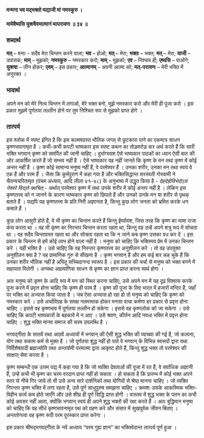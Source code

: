 #### मन्मना भव मद्भक्तो मद्याजी मां नमस्कुरु ।
#### मामेवैष्यसि युक्त्वैवमात्मानं मत्परायणः ॥ ३४ ॥

### शब्दार्थ

**मत्** – मनाः - सदैव मेरा चिन्तन करने वाला; **भव** – होओ; **मत्** – मेरा; **भक्तः** – भक्त; **मत्** – मेरा; **याजी** – उपासक; **माम्** – मुझको; **नमस्कुरु** – नमस्कार करो; **माम्** – मुझको; **एव** – निश्चय ही; **एष्यसि** – पाओगे; **युक्त्वा** – लीन होकर; **एवम्** – इस प्रकार; **आत्मानम्** – अपनी आत्मा को; **मत्-परायणः** – मेरी भक्ति में अनुरक्त ।

### भावार्थ

अपने मन को मेरे नित्य चिन्तन में लगाओ, मेरे भक्त बनो, मुझे नमस्कार करो और मेरी ही पूजा करो । इस प्रकार मुझमें पूर्णतया तल्लीन होने पर तुम निश्चित रूप से मुझको प्राप्त होगे ।

### तात्पर्य

इस श्लोक में स्पष्ट इंगित है कि इस कल्मषग्रस्त भौतिक जगत् से छुटकारा पाने का एकमात्र साधन कृष्णभावनामृत है । कभी-कभी कपटी भाष्यकार इस स्पष्ट कथन का तोड़मरोड़ कर अर्थ करते हैं कि सारी भक्ति भगवान् कृष्ण को समर्पित की जानी चाहिए । दुर्भाग्यवश ऐसे भाष्यकार पाठकों का ध्यान ऐसी बात की ओर आकर्षित करते हैं जो सम्भव नहीं है । ऐसे भाष्यकार यह नहीं जानते कि कृष्ण के मन तथा कृष्ण में कोई अन्तर नहीं है । कृष्ण कोई सामान्य मनुष्य नहीं हैं, वे परमेश्वर हैं । उनका शरीर, उनका मन तथा स्वयं वे एक हैं और परम हैं । जैसा कि कूर्मपुराण में कहा गया है और भक्तिसिद्धान्त सरस्वती गोस्वामी ने चैतन्यचरितामृत (पंचम अध्याय, आदि लीला ४१-४८) के अनुभाष्य में उद्धृत किया है -  *देहदेहीविभेदोऽयं नेश्वरे विद्यते क्वचित्* - अर्थात् परमेश्वर कृष्ण में तथा उनके शरीर में कोई अन्तर नहीं है । लेकिन इस कृष्णतत्त्व को न जानने के कारण भाष्यकार कृष्ण को छिपाते हैं और उनको उनके मन या शरीर से पृथक् बताते हैं । यद्यपि यह कृष्णतत्त्व के प्रति निरी अज्ञानता है, किन्तु कुछ लोग जनता को भ्रमित करके धन कमाते हैं ।

कुछ लोग आसुरी होते हैं, वे भी कृष्ण का चिन्तन करते हैं किन्तु ईर्ष्यावश, जिस तरह कि कृष्ण का मामा राजा कंस करता था । वह भी कृष्ण का निरन्तर चिन्तन करता रहता था, किन्तु वह उन्हें अपने शत्रु रूप में सोचता था । वह सदैव चिन्ताग्रस्त रहता था और सोचता रहता था कि न जाने कब कृष्ण उसका वध कर दें । इस प्रकार के चिन्तन से हमें कोई लाभ होने वाला नहीं है । मनुष्य को चाहिए कि भक्तिमय प्रेम में उनका चिन्तन करे । यही भक्ति है । उसे चाहिए कि वह निरन्तर कृष्णतत्त्व का अनुशीलन करे । तो वह उपयुक्त अनुशीलन क्या है ? यह प्रामाणिक गुरु से सीखना है । कृष्ण भगवान् हैं और हम कई बार कह चुके हैं कि उनका शरीर भौतिक नहीं है अपितु सच्चिदानन्द स्वरूप है । इस प्रकार की चर्चा से मनुष्य को भक्त बनने में सहायता मिलेगी । अन्यथा अप्रामाणिक साधन से कृष्ण का ज्ञान प्राप्त करना व्यर्थ होगा ।

अतः मनुष्य को कृष्ण के आदि रूप में मन को स्थिर करना चाहिए, उसे अपने मन में यह दृढ़ विश्वास करके पूजा करने में प्रवृत्त होना चाहिए कि कृष्ण ही परम हैं । कृष्ण की पूजा के लिए भारत में हजारों मन्दिर हैं, जहाँ पर भक्ति का अभ्यास किया जाता है । जब ऐसा अभ्यास हो रहा हो तो मनुष्य को चाहिए कि कृष्ण को नमस्कार करे । उसे अर्चाविग्रह के समक्ष नतमस्तक होकर मनसा वाचा कर्मणा हर प्रकार से प्रवृत्त होना चाहिए । इससे वह कृष्णभाव में पूर्णतया तल्लीन हो सकेगा । इससे वह कृष्णलोक को जा सकेगा । उसे चाहिए कि कपटी भाष्यकारों के बहकावे में न आए । उसे श्रवण, कीर्तन आदि नवधा भक्ति में प्रवृत्त होना चाहिए । शुद्ध भक्ति मानव समाज की चरम उपलब्धि है ।

भगवद्गीता के सातवें तथा आठवें अध्यायों में भगवान् की ऐसी शुद्ध भक्ति की व्याख्या की गई है, जो कल्पना, योग तथा सकाम कर्म से मुक्त है । जो पूर्णतया शुद्ध नहीं हो पाते वे भगवान् के विभिन्न स्वरूपों द्वारा यथा निर्विशेषवादी ब्रह्मज्योति तथा अन्तर्यामी परमात्मा द्वारा आकृष्ट होते हैं, किन्तु शुद्ध भक्त तो परमेश्वर की साक्षात् सेवा करता है ।

कृष्ण सम्बन्धी एक उत्तम पद्य में कहा गया है कि जो व्यक्ति देवताओं की पूजा में रत हैं, वे सर्वाधिक अज्ञानी हैं, उन्हें कभी भी कृष्ण का चरम वरदान प्राप्त नहीं हो सकता । हो सकता है कि प्रारम्भ में कोई भक्त अपने स्तर से नीचे गिर जाये तो भी उसे अन्य सारे दार्शनिकों तथा योगियों से श्रेष्ठ मानना चाहिए । जो व्यक्ति निरन्तर कृष्ण भक्ति में लगा रहता है, उसे पूर्ण साधुपुरुष समझना चाहिए । क्रमशः उसके आकस्मिक भक्ति-विहीन कार्य कम होते जाएँगे और उसे शीघ्र ही पूर्ण सिद्धि प्राप्त होगी । वास्तव में शुद्ध भक्त के पतन का कभी कोई अवसर नहीं आता, क्योंकि भगवान् स्वयं ही अपने शुद्ध भक्तों की रक्षा करते हैं । अतः बुद्धिमान मनुष्य को चाहिए कि वह सीधे कृष्णभावनामृत पथ को ग्रहण करे और संसार में सुखपूर्वक जीवन बिताए । अन्ततोगत्वा वह कृष्ण रूपी परम पुरस्कार प्राप्त करेगा ।

इस प्रकार श्रीमद्भगवद्गीता के नवें अध्याय “परम गुह्य ज्ञान” का भक्तिवेदान्त तात्पर्य पूर्ण हुआ ।